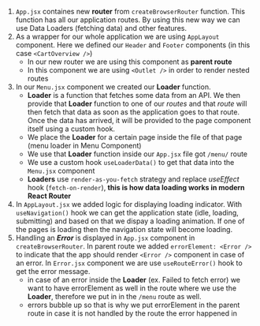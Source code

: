 1. `App.jsx` containes new **router** from `createBrowserRouter` function. This function has all our application routes. By using this new way we can use Data Loaders (fetching data) and other features.
2. As a wrapper for our whole application we are using `AppLayout` component. Here we defined our `Header` and `Footer` components (in this case `<CartOverview />`)
   - In our new router we are using this component as **parent route**
   - In this component we are using `<Outlet />` in order to render nested routes
3. In our `Menu.jsx` component we created our **Loader** function.
   - **Loader** is a function that fetches some data from an API. We then provide that **Loader** function to one of our _routes_ and that _route_ will then fetch that data as soon as the application goes to that route. Once the data has arrived, it will be provided to the page component itself using a custom hook.
   - We place the **Loader** for a certain page inside the file of that page (menu loader in Menu Component)
   - We use that **Loader** function inside our `App.jsx` file got `/menu/` route
   - We use a custom hook `useLoaderData()` to get that data into the `Menu.jsx` component
   - **Loaders** use `render-as-you-fetch` strategy and replace _useEffect_ hook (`fetch-on-render`), **this is how data loading works in modern React Router**
4. In `AppLayout.jsx` we added logic for displaying loading indicator. With `useNavigation()` hook we can get the application state (idle, loading, submitting) and based on that we dispay a loading animation. If one of the pages is loading then the navigation state will become loading.
5. Handling an **_Error_** is displayed in `App.jsx` component in `createBrowserRouter`. In parent route we added `errorElement: <Error />` to indicate that the app should render `<Error />` component in case of an error. In `Error.jsx` component we are use `useRouteError()` hook to get the error message.
   - in case of an error inside the **Loader** (ex. Failed to fetch error) we want to have errorElement as well in the route where we use the **Loader**, therefore we put in in the `/menu` route as well.
   - errors bubble up so that is why we put errorElement in the parent route in case it is not handled by the route the error happened in
